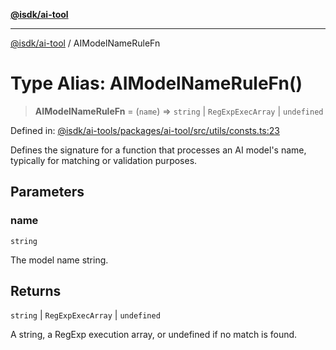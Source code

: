 [**@isdk/ai-tool**](../README.md)

***

[@isdk/ai-tool](../globals.md) / AIModelNameRuleFn

# Type Alias: AIModelNameRuleFn()

> **AIModelNameRuleFn** = (`name`) => `string` \| `RegExpExecArray` \| `undefined`

Defined in: [@isdk/ai-tools/packages/ai-tool/src/utils/consts.ts:23](https://github.com/isdk/ai-tool.js/blob/fb1809b53cc75a30928176c26910792b6b8a96e1/src/utils/consts.ts#L23)

Defines the signature for a function that processes an AI model's name,
typically for matching or validation purposes.

## Parameters

### name

`string`

The model name string.

## Returns

`string` \| `RegExpExecArray` \| `undefined`

A string, a RegExp execution array, or undefined if no match is found.
